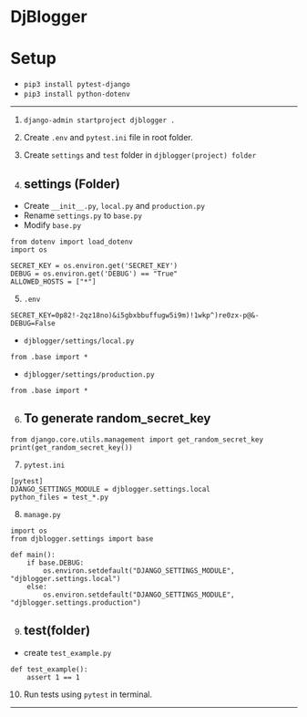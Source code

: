 # DjBlogger
# Setup

* `pip3 install pytest-django`
* `pip3 install python-dotenv`
----
1. `django-admin startproject djblogger .`
2. Create `.env` and `pytest.ini` file in root folder.
3. Create `settings` and `test` folder in `djblogger(project) folder`

4. ## settings (Folder)
- Create `__init__.py`, `local.py` and `production.py`
- Rename `settings.py` to `base.py`
- Modify `base.py`
```
from dotenv import load_dotenv
import os

SECRET_KEY = os.environ.get('SECRET_KEY')
DEBUG = os.environ.get('DEBUG') == "True"
ALLOWED_HOSTS = ["*"]
```

5. `.env`
```
SECRET_KEY=0p82!-2qz18no)&i5gbxbbuffugw5i9m)!1wkp^)re0zx-p@&-
DEBUG=False
```
- `djblogger/settings/local.py`
```
from .base import *
```
- `djblogger/settings/production.py`
```
from .base import *
```
6. ## To generate random_secret_key
```
from django.core.utils.management import get_random_secret_key
print(get_random_secret_key())
```
7. `pytest.ini`
```
[pytest]
DJANGO_SETTINGS_MODULE = djblogger.settings.local
python_files = test_*.py
```
8. `manage.py`
```
import os
from djblogger.settings import base

def main():
    if base.DEBUG:
        os.environ.setdefault("DJANGO_SETTINGS_MODULE", "djblogger.settings.local")
    else:
        os.environ.setdefault("DJANGO_SETTINGS_MODULE", "djblogger.settings.production")
```
9. ## test(folder)
- create `test_example.py`
```
def test_example():
    assert 1 == 1
```
10. Run tests using `pytest` in terminal.
----